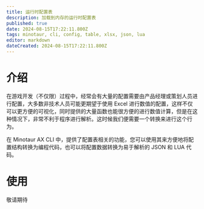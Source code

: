 ```yaml
---
title: 运行时配置表
description: 加载到内存的运行时配置表
published: true
date: 2024-08-15T17:22:11.800Z
tags: minotaur, cli, config, table, xlsx, json, lua
editor: markdown
dateCreated: 2024-08-15T17:22:11.800Z
---
```


# 介绍

在游戏开发（不仅限）过程中，经常会有大量的配置需要由产品经理或策划人员进行配置，大多数非技术人员可能更期望于使用 Excel 进行数值的配置，这样不仅可以更方便的可视化，同时提供的大量函数也能很方便的进行数值计算，但是在这种情况下，非常不利于程序进行解析。这时候我们便需要一个转换来进行这个行为。

在 Minotaur AX CLI 中，提供了配置表相关的功能，您可以使用其来方便地将配置结构转换为编程代码，也可以将配置数据转换为易于解析的 JSON 和 LUA 代码。

# 使用
敬请期待